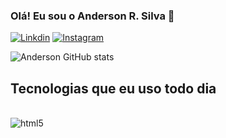 ### Olá! Eu sou o Anderson R. Silva 👏

[![Linkdin](https://img.shields.io/badge/LinkedIn-0077B5?style=for-the-badge&logo=linkedin&logoColor=white)](https://www.linkedin.com/feed/?trk=sem-ga_campid.12619604102_asid.122510713320_crid.509739556283_kw.linkedin%20login_d.c_tid.kwd-12704307073_n.g_mt.p_geo.9074168) [![Instagram](https://img.shields.io/badge/Instagram-E4405F?style=for-the-badge&logo=instagram&logoColor=white)](https://www.instagram.com/ander_silva2022/)

![Anderson GitHub stats](https://github-readme-stats.vercel.app/api?username=Dev-ARS&show_icons=true&theme=radical)

## Tecnologias que eu uso todo dia

<div style="display: inline_block"><br/>
  <img align="center" alt="html5" src="https://img.shields.io/badge/Python-3776AB?style=for-the-badge&logo=python&logoColor=white" />
</div>
